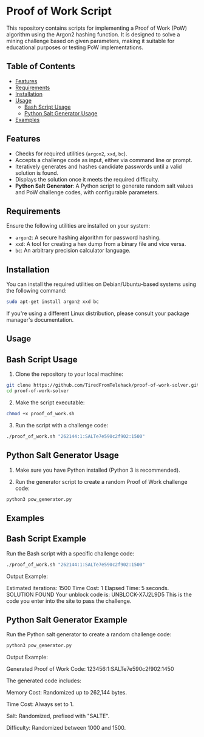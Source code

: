 # Proof of Work Script

This repository contains scripts for implementing a Proof of Work (PoW) algorithm using the Argon2 hashing function. It is designed to solve a mining challenge based on given parameters, making it suitable for educational purposes or testing PoW implementations.

## Table of Contents

- [Features](#features)
- [Requirements](#requirements)
- [Installation](#installation)
- [Usage](#usage)
  - [Bash Script Usage](#bash-script-usage)
  - [Python Salt Generator Usage](#python-salt-generator-usage)
- [Examples](#examples)

## Features

- Checks for required utilities (`argon2`, `xxd`, `bc`).
- Accepts a challenge code as input, either via command line or prompt.
- Iteratively generates and hashes candidate passwords until a valid solution is found.
- Displays the solution once it meets the required difficulty.
- **Python Salt Generator**: A Python script to generate random salt values and PoW challenge codes, with configurable parameters.

## Requirements

Ensure the following utilities are installed on your system:

- `argon2`: A secure hashing algorithm for password hashing.
- `xxd`: A tool for creating a hex dump from a binary file and vice versa.
- `bc`: An arbitrary precision calculator language.

## Installation

You can install the required utilities on Debian/Ubuntu-based systems using the following command:

```bash
sudo apt-get install argon2 xxd bc
```
If you're using a different Linux distribution, please consult your package manager's documentation.

## Usage

## Bash Script Usage

1. Clone the repository to your local machine:

```bash
git clone https://github.com/TiredFromTelehack/proof-of-work-solver.git
cd proof-of-work-solver
```

2. Make the script executable:

```bash
chmod +x proof_of_work.sh
```

3. Run the script with a challenge code:

```bash
./proof_of_work.sh "262144:1:SALTe7e590c2f902:1500"
```


## Python Salt Generator Usage

1. Make sure you have Python installed (Python 3 is recommended).


2. Run the generator script to create a random Proof of Work challenge code:

```bash
python3 pow_generator.py
```


## Examples

## Bash Script Example

Run the Bash script with a specific challenge code:

```bash
./proof_of_work.sh "262144:1:SALTe7e590c2f902:1500"
```
Output Example:

Estimated iterations: 1500
Time Cost: 1
Elapsed Time: 5 seconds.
SOLUTION FOUND
Your unblock code is: UNBLOCK-X7J2L9D5
This is the code you enter into the site to pass the challenge.

## Python Salt Generator Example

Run the Python salt generator to create a random challenge code:

```bash
python3 pow_generator.py
```
Output Example:

Generated Proof of Work Code: 123456:1:SALTe7e590c2f902:1450

The generated code includes:

Memory Cost: Randomized up to 262,144 bytes.

Time Cost: Always set to 1.

Salt: Randomized, prefixed with "SALTE".

Difficulty: Randomized between 1000 and 1500.
